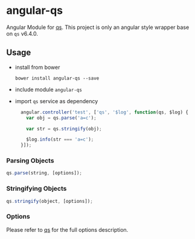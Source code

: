 # angular-qs
Angular Module for [qs](https://github.com/ljharb/qs). This project is only an angular style wrapper base on `qs` v6.4.0.


## Usage

- install from bower

  ~~~shell
  bower install angular-qs --save
  ~~~

- include module `angular-qs`

- import `qs` service as dependency

  ~~~javascript
    angular.controller('test', ['qs', '$log', function(qs, $log) {
      var obj = qs.parse('a=c');

      var str = qs.stringify(obj);

      $log.info(str === 'a=c');
    }]);
  ~~~
  
  
### Parsing Objects
```javascript
qs.parse(string, [options]);
```

### Stringifying Objects
```javascript
qs.stringify(object, [options]);
```

### Options
Please refer to [qs](https://github.com/ljharb/qs) for the full options description.

